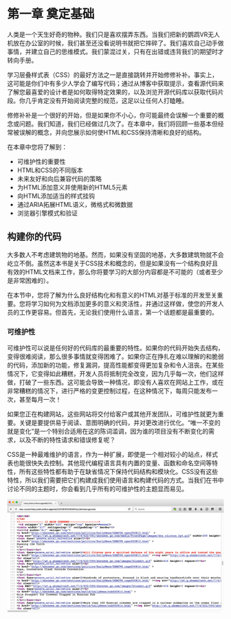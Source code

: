 # 第一章  奠定基础

人类是一个天生好奇的物种。我们只是喜欢摆弄东西。当我们把新的鹦鹉VR无人机放在办公室的时候，我们甚至还没看说明书就把它摔碎了。我们喜欢自己动手做事情，并建立自己的思维模式。我们蒙混过关，只有在出错或违背我们的期望时才转向手册。

学习层叠样式表（CSS）的最好方法之一是直接跳转并开始修修补补。事实上，这可能是你们中有多少人学会了编写代码；通过从博客中获取提示，查看源代码来了解您最喜爱的设计者是如何取得特定效果的，以及浏览开源代码库以获取代码片段。你几乎肯定没有开始阅读完整的规范，这足以让任何人打瞌睡。

修修补补是一个很好的开始，但是如果你不小心，你可能最终会误解一个重要的概念或问题。我们知道，我们已经做过几次了。在本章中，我们将回顾一些基本但经常被误解的概念，并向您展示如何使HTML和CSS保持清晰和良好的结构。

在本章中您将了解到：

* 可维护性的重要性
* HTML和CSS的不同版本
* 未来友好和向后兼容代码的策略
* 为HTML添加意义并使用新的HTML5元素
* 向HTML添加适当的样式挂钩
* 通过ARIA拓展HTML语义，微格式和微数据
* 浏览器引擎模式和验证

## 构建你的代码

大多数人不考虑建筑物的地基。然而，如果没有坚固的地基，大多数建筑物就不会屹立不倒。虽然这本书是关于CSS技术和概念的，但是如果没有一个结构良好且有效的HTML文档来工作，那么你将要学习的大部分内容都是不可能的（或者至少是非常困难的）。

在本节中，您将了解为什么良好结构化和有意义的HTML对基于标准的开发至关重要。您将学习如何为文档添加更多的意义和灵活性，并通过这样做，使您的开发人员的工作更容易。但首先，无论我们使用什么语言，第一个话题都是最重要的。

### 可维护性

可维护性可以说是任何好的代码库的最重要的特性。如果你的代码开始失去结构，变得很难阅读，那么很多事情就变得困难了。如果你正在挣扎在难以理解的和脆弱的代码，添加新的功能，修复漏洞，提高性能都变得更加复杂和令人沮丧。在某些情况下，它变得如此糟糕，开发人员将抵制完全改变，因为几乎每一次，他们这样做，打破了一些东西。这可能会导致一种情况，即没有人喜欢在网站上工作，或在非常糟糕的情况下，进行严格的变更控制过程，在这种情况下，每周只能发布一次，甚至每月一次！

如果您正在构建网站，这些网站将交付给客户或其他开发团队，可维护性就更为重要。关键是要提供易于阅读、意图明确的代码，并对更改进行优化。“唯一不变的就是变化”是一个特别合适用在这的陈词滥调，因为谁的项目没有不断变化的需求，以及不断的特性请求和错误修复呢？

CSS是一种最难维护的语言，作为一种扩展，即使是一个相对较小的站点，样式表也能很快失去控制。其他现代编程语言具有内置的变量、函数和命名空间等特性，所有这些特性都有助于在缺省情况下保持代码结构和模块化。CSS没有这些特性，所以我们需要把它们构建成我们使用语言和构建代码的方式。当我们在书中讨论不同的主题时，你会看到几乎所有的可维护性的主题显而易见。

![](/assets/figure1-1.png)

